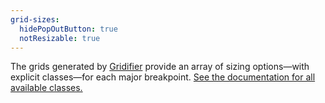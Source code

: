 ```yaml
---
grid-sizes:
  hidePopOutButton: true
  notResizable: true
---
```


The grids generated by [Gridifier](https://gridifier.web-dev.tools) provide an array of sizing options—with explicit classes—for each major breakpoint. [See the documentation for all available classes.](https://learn-the-web.algonquindesign.ca/topics/gridifier-cheat-sheet/)
